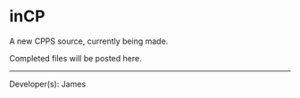 inCP
====

A new CPPS source, currently being made.

Completed files will be posted here.

-------------------
Developer(s): James
